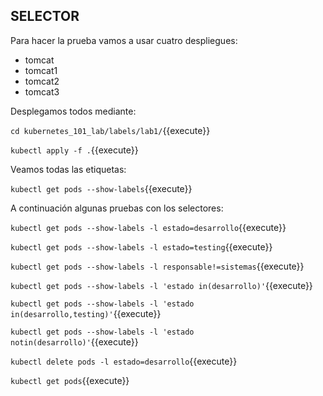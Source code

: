## SELECTOR

Para hacer la prueba vamos a usar cuatro despliegues:

- tomcat
- tomcat1
- tomcat2
- tomcat3

Desplegamos todos mediante:

`cd kubernetes_101_lab/labels/lab1/`{{execute}}

`kubectl apply -f .`{{execute}}

Veamos todas las etiquetas:

`kubectl get pods --show-labels`{{execute}}

A continuación algunas pruebas con los selectores:

`kubectl get pods --show-labels -l estado=desarrollo`{{execute}}

`kubectl get pods --show-labels -l estado=testing`{{execute}}

`kubectl get pods --show-labels -l responsable!=sistemas`{{execute}}

`kubectl get pods --show-labels -l 'estado in(desarrollo)'`{{execute}}

`kubectl get pods --show-labels -l 'estado in(desarrollo,testing)'`{{execute}}

`kubectl get pods --show-labels -l 'estado notin(desarrollo)'`{{execute}}

`kubectl delete pods -l estado=desarrollo`{{execute}}

`kubectl get pods`{{execute}}